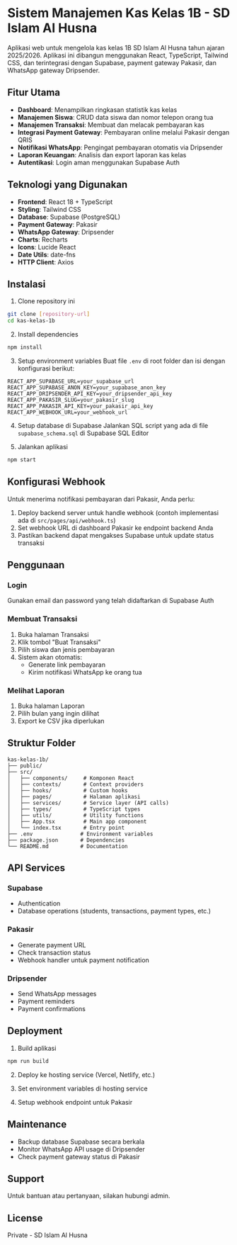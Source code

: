 # Sistem Manajemen Kas Kelas 1B - SD Islam Al Husna

Aplikasi web untuk mengelola kas kelas 1B SD Islam Al Husna tahun ajaran 2025/2026. Aplikasi ini dibangun menggunakan React, TypeScript, Tailwind CSS, dan terintegrasi dengan Supabase, payment gateway Pakasir, dan WhatsApp gateway Dripsender.

## Fitur Utama

- **Dashboard**: Menampilkan ringkasan statistik kas kelas
- **Manajemen Siswa**: CRUD data siswa dan nomor telepon orang tua
- **Manajemen Transaksi**: Membuat dan melacak pembayaran kas
- **Integrasi Payment Gateway**: Pembayaran online melalui Pakasir dengan QRIS
- **Notifikasi WhatsApp**: Pengingat pembayaran otomatis via Dripsender
- **Laporan Keuangan**: Analisis dan export laporan kas kelas
- **Autentikasi**: Login aman menggunakan Supabase Auth

## Teknologi yang Digunakan

- **Frontend**: React 18 + TypeScript
- **Styling**: Tailwind CSS
- **Database**: Supabase (PostgreSQL)
- **Payment Gateway**: Pakasir
- **WhatsApp Gateway**: Dripsender
- **Charts**: Recharts
- **Icons**: Lucide React
- **Date Utils**: date-fns
- **HTTP Client**: Axios

## Instalasi

1. Clone repository ini
```bash
git clone [repository-url]
cd kas-kelas-1b
```

2. Install dependencies
```bash
npm install
```

3. Setup environment variables
Buat file `.env` di root folder dan isi dengan konfigurasi berikut:
```env
REACT_APP_SUPABASE_URL=your_supabase_url
REACT_APP_SUPABASE_ANON_KEY=your_supabase_anon_key
REACT_APP_DRIPSENDER_API_KEY=your_dripsender_api_key
REACT_APP_PAKASIR_SLUG=your_pakasir_slug
REACT_APP_PAKASIR_API_KEY=your_pakasir_api_key
REACT_APP_WEBHOOK_URL=your_webhook_url
```

4. Setup database di Supabase
Jalankan SQL script yang ada di file `supabase_schema.sql` di Supabase SQL Editor

5. Jalankan aplikasi
```bash
npm start
```

## Konfigurasi Webhook

Untuk menerima notifikasi pembayaran dari Pakasir, Anda perlu:

1. Deploy backend server untuk handle webhook (contoh implementasi ada di `src/pages/api/webhook.ts`)
2. Set webhook URL di dashboard Pakasir ke endpoint backend Anda
3. Pastikan backend dapat mengakses Supabase untuk update status transaksi

## Penggunaan

### Login
Gunakan email dan password yang telah didaftarkan di Supabase Auth

### Membuat Transaksi
1. Buka halaman Transaksi
2. Klik tombol "Buat Transaksi"
3. Pilih siswa dan jenis pembayaran
4. Sistem akan otomatis:
   - Generate link pembayaran
   - Kirim notifikasi WhatsApp ke orang tua

### Melihat Laporan
1. Buka halaman Laporan
2. Pilih bulan yang ingin dilihat
3. Export ke CSV jika diperlukan

## Struktur Folder

```
kas-kelas-1b/
├── public/
├── src/
│   ├── components/     # Komponen React
│   ├── contexts/       # Context providers
│   ├── hooks/          # Custom hooks
│   ├── pages/          # Halaman aplikasi
│   ├── services/       # Service layer (API calls)
│   ├── types/          # TypeScript types
│   ├── utils/          # Utility functions
│   ├── App.tsx         # Main app component
│   └── index.tsx       # Entry point
├── .env               # Environment variables
├── package.json       # Dependencies
└── README.md          # Documentation
```

## API Services

### Supabase
- Authentication
- Database operations (students, transactions, payment types, etc.)

### Pakasir
- Generate payment URL
- Check transaction status
- Webhook handler untuk payment notification

### Dripsender
- Send WhatsApp messages
- Payment reminders
- Payment confirmations

## Deployment

1. Build aplikasi
```bash
npm run build
```

2. Deploy ke hosting service (Vercel, Netlify, etc.)

3. Set environment variables di hosting service

4. Setup webhook endpoint untuk Pakasir

## Maintenance

- Backup database Supabase secara berkala
- Monitor WhatsApp API usage di Dripsender
- Check payment gateway status di Pakasir

## Support

Untuk bantuan atau pertanyaan, silakan hubungi admin.

## License

Private - SD Islam Al Husna
